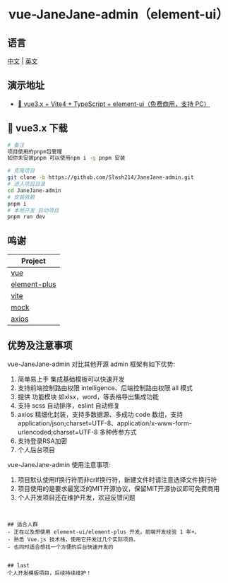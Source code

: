<div align="center">
<h1> vue-JaneJane-admin（element-ui） </h1>
</div>

## 语言
[中文](./README_zh.md) | [英文](./README.md)

## 演示地址

- [🎉 vue3.x + Vite4 + TypeScript + element-ui（免费商用，支持 PC）]()

## 🌱 vue3.x 下载
```bash
# 备注
项目使用的pnpm包管理
如你未安装pnpm 可以使用npm i -g pnpm 安装

# 克隆项目
git clone -b https://github.com/Slash214/JaneJane-admin.git
# 进入项目目录
cd JaneJane-admin
# 安装依赖
pnpm i
# 本地开发 启动项目
pnpm run dev
```

## 鸣谢
| Project                                                          |
| ---------------------------------------------------------------- |
| [vue](https://github.com/vuejs/vue)                              |              
| [element-plus](https://github.com/element-plus/element-plus)     |
| [vite](https://cn.vitejs.dev/guide/)                             |
| [mock](https://github.com/nuysoft/Mock)                          |
| [axios](https://github.com/axios/axios)                          |


## 优势及注意事项
vue-JaneJane-admin 对比其他开源 admin 框架有如下优势:
1. 简单易上手 集成基础模板可以快速开发
1. 支持前端控制路由权限 intelligence、后端控制路由权限 all 模式
2. 提供 功能模块 如xlsx，word，等表格导出集成功能
4. 支持 scss 自动排序，eslint 自动修复
5. axios 精细化封装，支持多数据源、多成功 code 数组，支持 application/json;charset=UTF-8、application/x-www-form-urlencoded;charset=UTF-8 多种传参方式
6. 支持登录RSA加密
7. 个人后台项目


vue-JaneJane-admin 使用注意事项:
1. 项目默认使用lf换行符而非crlf换行符，新建文件时请注意选择文件换行符
2. 项目使用的是要求最宽泛的MIT开源协议，保留MIT开源协议即可免费商用
3. 个人开发项目还在维护开发，欢迎反馈问题
```


## 适合人群
- 正在以及想使用 element-ui/element-plus 开发，前端开发经验 1 年+。
- 熟悉 Vue.js 技术栈，使用它开发过几个实际项目。
- 也同时适合想找一个方便的后台快速开发的


## last
个人开发模板项目，后续持续维护！